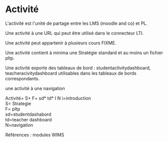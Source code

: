 
# Activité

L'activité est l'unité de partage entre les LMS (moodle and co) et PL.

Une activité à une URL qui peut être utilisé dans le connecteur LTI.

Une activité peut appartenir à plusieurs cours FIXME.

Une activité contient à minima une Stratégie standard et au moins un fichier pltp.

Une activité exporte des tableaux de bord : studentactivitydashboard, teacheracivitydashboard utilisables dans les tableaux de bords correspondants.


une activité à une navigation 

Activité= S+ F+ sd* td* I N
i=introduction  
S= Strategie   
F= pltp  
sd=studentdashabord  
td=teacher dashboard  
N=navigation  


Références : modules WIMS
